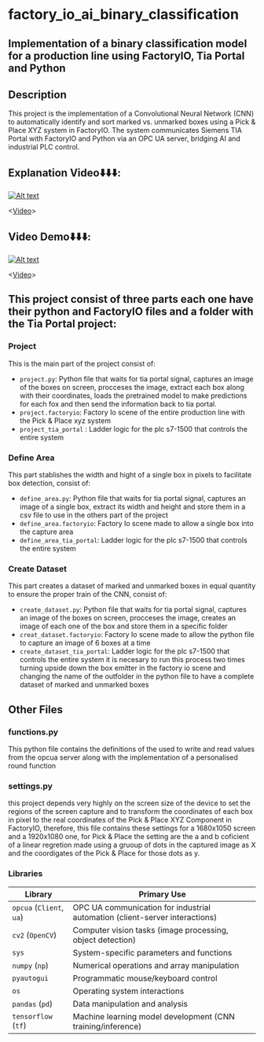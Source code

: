 # factory_io_ai_binary_classification

## Implementation of a binary classification model for a production line using FactoryIO, Tia Portal and Python

## Description
This project is the implementation of a Convolutional Neural Network (CNN) to automatically identify and sort marked vs. unmarked boxes using a Pick & Place XYZ system in FactoryIO. The system communicates Siemens TIA Portal with FactoryIO and Python via an OPC UA server, bridging AI and industrial PLC control.

## Explanation Video⬇️⬇️⬇️:  
[![Alt text](https://img.youtube.com/vi/VSK87Z9wKWo/0.jpg)](https://youtube.com/shorts/VSK87Z9wKWo)

<[Video](https://youtube.com/shorts/VSK87Z9wKWo)>

## Video Demo⬇️⬇️⬇️:  
[![Alt text](https://img.youtube.com/vi/g0u7S8w8YA4/0.jpg)](https://www.youtube.com/watch?v=g0u7S8w8YA4)

<[Video](https://www.youtube.com/watch?v=g0u7S8w8YA4)>

## This project consist of three parts each one have their python and FactoryIO files and a folder with the Tia Portal project:

### Project
This is the main part of the project consist of:
- `project.py`: Python file that waits for tia portal signal, captures an image of the boxes on screen, procceses the image, extract each box along with their coordinates, loads the pretrained model to make predictions for each fox and then send the information back to tia portal.
- `project.factoryio`: Factory Io scene of the entire production line with the Pick & Place xyz system
- `project_tia_portal` : Ladder logic for the plc s7-1500 that controls the entire system

### Define Area
This part stablishes the width and hight of a single box in pixels to facilitate box detection, consist of:
- `define_area.py`: Python file that waits for tia portal signal, captures an image of a single box, extract its width and height and store them in a csv file to use in the others part of the project
- `define_area.factoryio`: Factory Io scene made to allow a single box into the capture area
- `define_area_tia_portal`: Ladder logic for the plc s7-1500 that controls the entire system

### Create Dataset
This part creates a dataset of marked and unmarked boxes in equal quantity to ensure the proper train of the CNN, consist of:
- `create_dataset.py`: Python file that waits for tia portal signal, captures an image of the boxes on screen, procceses the image, creates an image of each one of the box and store them in a specific folder
- `creat_dataset.factoryio`: Factory Io scene made to allow the python file to capture an image of 6 boxes at a time
- `create_dataset_tia_portal`: Ladder logic for the plc s7-1500 that controls the entire system
it is necesary to run this process two times turning upside down the box emitter in the factory io scene and changing the name of the outfolder in the python file to have a complete dataset of marked and unmarked boxes

## Other Files
### functions.py
This python file contains the definitions of the used to write and read values from the opcua server along with the implementation of a personalised round function

### settings.py
this project depends very highly on the screen size of the device to set the regions of the screen capture and to transform the coordinates of each box in pixel to the real coordinates of the Pick & Place XYZ Component in FactoryIO, therefore, this file contains these settings for a 1680x1050 screen and a 1920x1080 one, for Pick & Place the setting are the a and b coficient of a linear regretion made using a gruoup of dots in the captured image as X and the coordigates of the Pick & Place for those dots as y.

### Libraries

| Library               | Primary Use                                                                 |
|-----------------------|-----------------------------------------------------------------------------|
| `opcua` (`Client`, `ua`) | OPC UA communication for industrial automation (client-server interactions) |
| `cv2` (`OpenCV`)        | Computer vision tasks (image processing, object detection)                 |
| `sys`                 | System-specific parameters and functions                                   |
| `numpy` (`np`)        | Numerical operations and array manipulation                                |
| `pyautogui`           | Programmatic mouse/keyboard control                                        |
| `os`                  | Operating system interactions                                              |
| `pandas` (`pd`)       | Data manipulation and analysis                                             |
| `tensorflow` (`tf`)   | Machine learning model development (CNN training/inference)                |
